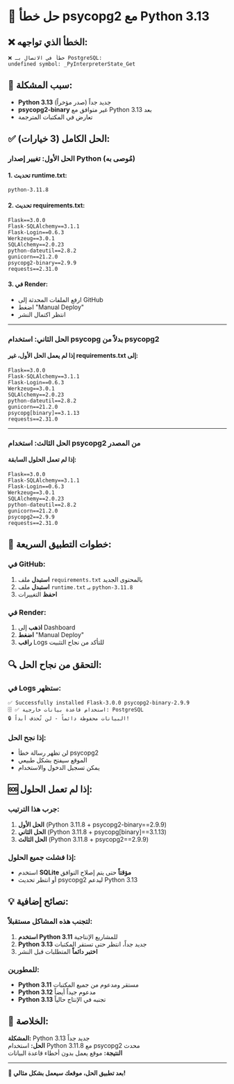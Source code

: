 # 🔧 حل خطأ psycopg2 مع Python 3.13

## ❌ الخطأ الذي تواجهه:
```
❌ خطأ في الاتصال بـ PostgreSQL: 
undefined symbol: _PyInterpreterState_Get
```

## 🎯 سبب المشكلة:
- **Python 3.13** جديد جداً (صدر مؤخراً)
- **psycopg2-binary** غير متوافق مع Python 3.13 بعد
- تعارض في المكتبات المترجمة

## ✅ الحل الكامل (3 خيارات):

### الحل الأول: تغيير إصدار Python (مُوصى به)

#### 1. تحديث runtime.txt:
```
python-3.11.8
```

#### 2. تحديث requirements.txt:
```
Flask==3.0.0
Flask-SQLAlchemy==3.1.1
Flask-Login==0.6.3
Werkzeug==3.0.1
SQLAlchemy==2.0.23
python-dateutil==2.8.2
gunicorn==21.2.0
psycopg2-binary==2.9.9
requests==2.31.0
```

#### 3. في Render:
- ارفع الملفات المحدثة إلى GitHub
- اضغط "Manual Deploy"
- انتظر اكتمال النشر

---

### الحل الثاني: استخدام psycopg بدلاً من psycopg2

#### إذا لم يعمل الحل الأول، غير requirements.txt إلى:
```
Flask==3.0.0
Flask-SQLAlchemy==3.1.1
Flask-Login==0.6.3
Werkzeug==3.0.1
SQLAlchemy==2.0.23
python-dateutil==2.8.2
gunicorn==21.2.0
psycopg[binary]==3.1.13
requests==2.31.0
```

---

### الحل الثالث: استخدام psycopg2 من المصدر

#### إذا لم تعمل الحلول السابقة:
```
Flask==3.0.0
Flask-SQLAlchemy==3.1.1
Flask-Login==0.6.3
Werkzeug==3.0.1
SQLAlchemy==2.0.23
python-dateutil==2.8.2
gunicorn==21.2.0
psycopg2==2.9.9
requests==2.31.0
```

## 🚀 خطوات التطبيق السريعة:

### في GitHub:
1. **استبدل** ملف `requirements.txt` بالمحتوى الجديد
2. **استبدل** ملف `runtime.txt` بـ `python-3.11.8`
3. **احفظ** التغييرات

### في Render:
1. **اذهب** إلى Dashboard
2. **اضغط** "Manual Deploy"
3. **راقب** Logs للتأكد من نجاح التثبيت

## 🔍 التحقق من نجاح الحل:

### في Logs ستظهر:
```
✅ Successfully installed Flask-3.0.0 psycopg2-binary-2.9.9
🗄️ ✅ استخدام قاعدة بيانات خارجية: PostgreSQL
🔒 البيانات محفوظة دائماً - لن تُحذف أبداً!
```

### إذا نجح الحل:
- لن تظهر رسالة خطأ psycopg2
- الموقع سيفتح بشكل طبيعي
- يمكن تسجيل الدخول والاستخدام

## 🆘 إذا لم تعمل الحلول:

### جرب هذا الترتيب:
1. **الحل الأول** (Python 3.11.8 + psycopg2-binary==2.9.9)
2. **الحل الثاني** (Python 3.11.8 + psycopg[binary]==3.1.13)
3. **الحل الثالث** (Python 3.11.8 + psycopg2==2.9.9)

### إذا فشلت جميع الحلول:
- استخدم **SQLite مؤقتاً** حتى يتم إصلاح التوافق
- أو انتظر تحديث psycopg2 ليدعم Python 3.13

## 💡 نصائح إضافية:

### لتجنب هذه المشاكل مستقبلاً:
1. **استخدم Python 3.11** للمشاريع الإنتاجية
2. **Python 3.13** جديد جداً، انتظر حتى تستقر المكتبات
3. **اختبر دائماً** المتطلبات قبل النشر

### للمطورين:
- **Python 3.11** مستقر ومدعوم من جميع المكتبات
- **Python 3.12** مدعوم جيداً أيضاً
- **Python 3.13** تجنبه في الإنتاج حالياً

## 🎯 الخلاصة:

**المشكلة:** Python 3.13 جديد جداً  
**الحل:** استخدام Python 3.11.8 مع psycopg2 محدث  
**النتيجة:** موقع يعمل بدون أخطاء قاعدة البيانات

---

**🚀 بعد تطبيق الحل، موقعك سيعمل بشكل مثالي!**
